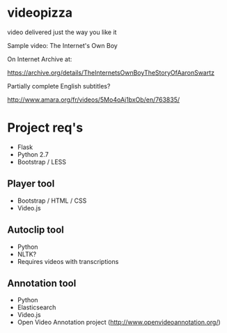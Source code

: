 # videopizza

video delivered just the way you like it

Sample video: The Internet's Own Boy

On Internet Archive at:

https://archive.org/details/TheInternetsOwnBoyTheStoryOfAaronSwartz

Partially complete English subtitles?

http://www.amara.org/fr/videos/5Mo4oAj1bxOb/en/763835/

# Project req's

- Flask
- Python 2.7
- Bootstrap / LESS

## Player tool

- Bootstrap / HTML / CSS
- Video.js

## Autoclip tool

- Python
- NLTK?
- Requires videos with transcriptions

## Annotation tool

- Python
- Elasticsearch
- Video.js
- Open Video Annotation project (http://www.openvideoannotation.org/)
